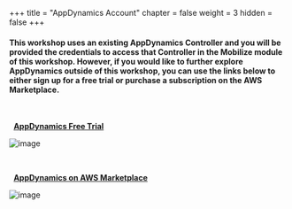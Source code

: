 +++
title = "AppDynamics Account"
chapter = false
weight = 3
hidden = false
+++


#### This workshop uses an existing AppDynamics Controller and you will be provided the credentials to access that Controller in the Mobilize module of this workshop.  However, if you would like to further explore AppDynamics outside of this workshop, you can use the links below to either sign up for a free trial or purchase a subscription on the AWS Marketplace. 

<br>

<span style="color: #4e3eb1;"><i class='fas fa-circle fa-sm'></i></span> &nbsp; <a href="https://www.appdynamics.com/free-trial/" target="_blank">**AppDynamics Free Trial**</a>

![image](/images/getting_started/awsmp-appd-trial.png)


<br>

<span style="color: #4e3eb1;"><i class='fas fa-circle fa-sm'></i></span> &nbsp; <a href="https://aws.amazon.com/marketplace/pp/prodview-usnxngob5qd3y?sr=0-3&ref_=beagle&applicationId=AWSMPContessa" target="_blank">**AppDynamics on AWS Marketplace**</a>


![image](/images/getting_started/awsmp-appd-page.png)



